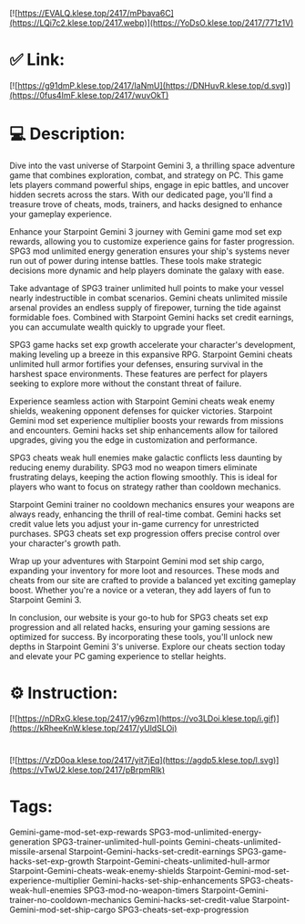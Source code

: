[![https://EVALQ.klese.top/2417/mPbava6C](https://LQi7c2.klese.top/2417.webp)](https://YoDsO.klese.top/2417/771z1V)
# ✅ Link:
[![https://g91dmP.klese.top/2417/IaNmU](https://DNHuvR.klese.top/d.svg)](https://0fus4ImF.klese.top/2417/wuvOkT)
# 💻 Description:
Dive into the vast universe of Starpoint Gemini 3, a thrilling space adventure game that combines exploration, combat, and strategy on PC. This game lets players command powerful ships, engage in epic battles, and uncover hidden secrets across the stars. With our dedicated page, you'll find a treasure trove of cheats, mods, trainers, and hacks designed to enhance your gameplay experience.



Enhance your Starpoint Gemini 3 journey with Gemini game mod set exp rewards, allowing you to customize experience gains for faster progression. SPG3 mod unlimited energy generation ensures your ship's systems never run out of power during intense battles. These tools make strategic decisions more dynamic and help players dominate the galaxy with ease.



Take advantage of SPG3 trainer unlimited hull points to make your vessel nearly indestructible in combat scenarios. Gemini cheats unlimited missile arsenal provides an endless supply of firepower, turning the tide against formidable foes. Combined with Starpoint Gemini hacks set credit earnings, you can accumulate wealth quickly to upgrade your fleet.



SPG3 game hacks set exp growth accelerate your character's development, making leveling up a breeze in this expansive RPG. Starpoint Gemini cheats unlimited hull armor fortifies your defenses, ensuring survival in the harshest space environments. These features are perfect for players seeking to explore more without the constant threat of failure.



Experience seamless action with Starpoint Gemini cheats weak enemy shields, weakening opponent defenses for quicker victories. Starpoint Gemini mod set experience multiplier boosts your rewards from missions and encounters. Gemini hacks set ship enhancements allow for tailored upgrades, giving you the edge in customization and performance.



SPG3 cheats weak hull enemies make galactic conflicts less daunting by reducing enemy durability. SPG3 mod no weapon timers eliminate frustrating delays, keeping the action flowing smoothly. This is ideal for players who want to focus on strategy rather than cooldown mechanics.



Starpoint Gemini trainer no cooldown mechanics ensures your weapons are always ready, enhancing the thrill of real-time combat. Gemini hacks set credit value lets you adjust your in-game currency for unrestricted purchases. SPG3 cheats set exp progression offers precise control over your character's growth path.



Wrap up your adventures with Starpoint Gemini mod set ship cargo, expanding your inventory for more loot and resources. These mods and cheats from our site are crafted to provide a balanced yet exciting gameplay boost. Whether you're a novice or a veteran, they add layers of fun to Starpoint Gemini 3.



In conclusion, our website is your go-to hub for SPG3 cheats set exp progression and all related hacks, ensuring your gaming sessions are optimized for success. By incorporating these tools, you'll unlock new depths in Starpoint Gemini 3's universe. Explore our cheats section today and elevate your PC gaming experience to stellar heights.

# ⚙️ Instruction:
[![https://nDRxG.klese.top/2417/y96zm](https://vo3LDoi.klese.top/i.gif)](https://kRheeKnW.klese.top/2417/yUldSLOi)
#
[![https://VzD0oa.klese.top/2417/yit7jEq](https://agdp5.klese.top/l.svg)](https://vTwU2.klese.top/2417/pBrpmRlk)
# Tags:
Gemini-game-mod-set-exp-rewards SPG3-mod-unlimited-energy-generation SPG3-trainer-unlimited-hull-points Gemini-cheats-unlimited-missile-arsenal Starpoint-Gemini-hacks-set-credit-earnings SPG3-game-hacks-set-exp-growth Starpoint-Gemini-cheats-unlimited-hull-armor Starpoint-Gemini-cheats-weak-enemy-shields Starpoint-Gemini-mod-set-experience-multiplier Gemini-hacks-set-ship-enhancements SPG3-cheats-weak-hull-enemies SPG3-mod-no-weapon-timers Starpoint-Gemini-trainer-no-cooldown-mechanics Gemini-hacks-set-credit-value Starpoint-Gemini-mod-set-ship-cargo SPG3-cheats-set-exp-progression






